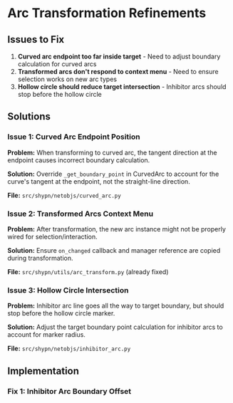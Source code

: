 # Arc Transformation Refinements

## Issues to Fix

1. **Curved arc endpoint too far inside target** - Need to adjust boundary calculation for curved arcs
2. **Transformed arcs don't respond to context menu** - Need to ensure selection works on new arc types
3. **Hollow circle should reduce target intersection** - Inhibitor arcs should stop before the hollow circle

## Solutions

### Issue 1: Curved Arc Endpoint Position

**Problem:** When transforming to curved arc, the tangent direction at the endpoint causes incorrect boundary calculation.

**Solution:** Override `_get_boundary_point` in CurvedArc to account for the curve's tangent at the endpoint, not the straight-line direction.

**File:** `src/shypn/netobjs/curved_arc.py`

### Issue 2: Transformed Arcs Context Menu

**Problem:** After transformation, the new arc instance might not be properly wired for selection/interaction.

**Solution:** Ensure `on_changed` callback and manager reference are copied during transformation.

**File:** `src/shypn/utils/arc_transform.py` (already fixed)

### Issue 3: Hollow Circle Intersection

**Problem:** Inhibitor arc line goes all the way to target boundary, but should stop before the hollow circle marker.

**Solution:** Adjust the target boundary point calculation for inhibitor arcs to account for marker radius.

**File:** `src/shypn/netobjs/inhibitor_arc.py`

## Implementation

### Fix 1: Inhibitor Arc Boundary Offset
